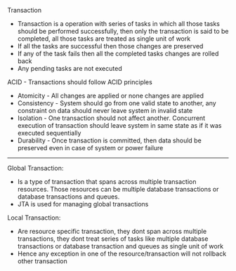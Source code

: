 Transaction
* Transaction is a operation with series of tasks in which all those tasks should be performed successfully, then only the transaction is said to be completed, all those tasks are treated as single unit of work
* If all the tasks are successful then those changes are preserved
* If any of the task fails then all the completed tasks changes are rolled back
* Any pending tasks are not executed

ACID - Transactions should follow ACID principles
* Atomicity - All changes are applied or none changes are applied
* Consistency - System should go from one valid state to another, any constraint on data should never leave system in invalid state
* Isolation - One transaction should not affect another. Concurrent execution of transaction should leave system in same state as if it was executed sequentially
* Durability - Once transaction is committed, then data should be preserved even in case of system or power failure

---
Global Transaction:
* Is a type of transaction that spans across multiple transaction resources. Those resources can be multiple database transactions or database transactions and queues.
* JTA is used for managing global transactions

Local Transaction:
* Are resource specific transaction, they dont span across multiple transactions, they dont treat series of tasks like multiple database transactions or database transaction and queues as single unit of work
* Hence any exception in one of the resource/transaction will not rollback other transaction